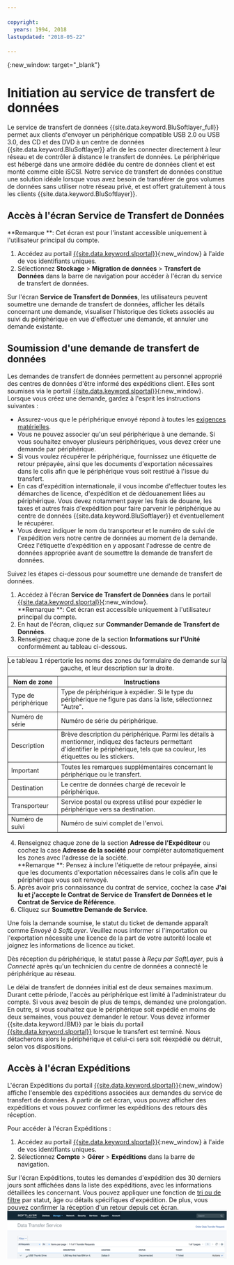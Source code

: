 ```yaml
---

copyright:
  years: 1994, 2018
lastupdated: "2018-05-22"

---
```

{:new_window: target="_blank"}

# Initiation au service de transfert de données

Le service de transfert de données {{site.data.keyword.BluSoftlayer_full}} permet aux clients d'envoyer un périphérique compatible USB 2.0 ou USB 3.0, des CD et des DVD à un centre de données {{site.data.keyword.BluSoftlayer}} afin de les connecter directement à leur réseau et de contrôler à distance le transfert de données. Le périphérique est hébergé dans une armoire dédiée du centre de données client et est monté comme cible iSCSI. Notre service de transfert de données constitue une solution idéale lorsque vous avez besoin de transférer de gros volumes de données sans utiliser notre réseau privé, et est offert gratuitement à tous les clients {{site.data.keyword.BluSoftlayer}}.

## Accès à l'écran Service de Transfert de Données

**Remarque **: Cet écran est pour l'instant accessible uniquement à l'utilisateur principal du compte.

1. Accédez au portail [{{site.data.keyword.slportal}}](https://control.softlayer.com/){:new_window} à l'aide de vos identifiants uniques.
2. Sélectionnez **Stockage** > **Migration de données** > **Transfert de Données** dans la barre de navigation pour accéder à l'écran du service de transfert de données. <br/>

Sur l'écran **Service de Transfert de Données**, les utilisateurs peuvent soumettre une demande de transfert de données, afficher les détails concernant une demande, visualiser l'historique des tickets associés au suivi du périphérique en vue d'effectuer une demande, et annuler une demande existante.

## Soumission d'une demande de transfert de données

Les demandes de transfert de données permettent au personnel approprié des centres de données d'être informé des expéditions client. Elles sont soumises via le portail [{{site.data.keyword.slportal}}](https://control.softlayer.com/){:new_window}. Lorsque vous créez une demande, gardez à l'esprit les instructions suivantes :

- Assurez-vous que le périphérique envoyé répond à toutes les [exigences matérielles](/docs/infrastructure/DataTransferService/data-transfer-service-faq.html).
- Vous ne pouvez associer qu'un seul périphérique à une demande. Si vous souhaitez envoyer plusieurs périphériques, vous devez créer une demande par périphérique. 
- Si vous voulez récupérer le périphérique, fournissez une étiquette de retour prépayée, ainsi que les documents d'exportation nécessaires dans le colis afin que le périphérique vous soit restitué à l'issue du transfert.
- En cas d'expédition internationale, il vous incombe d'effectuer toutes les démarches de licence, d'expédition et de dédouanement liées au périphérique. Vous devez notamment payer les frais de douane, les taxes et autres frais d'expédition pour faire parvenir le périphérique au centre de données {{site.data.keyword.BluSoftlayer}} et éventuellement le récupérer. 
- Vous devez indiquer le nom du transporteur et le numéro de suivi de l'expédition vers notre centre de données au moment de la demande. Créez l'étiquette d'expédition en y apposant l'adresse de centre de données appropriée avant de soumettre la demande de transfert de données. 

Suivez les étapes ci-dessous pour soumettre une demande de transfert de données.

1. Accédez à l'écran **Service de Transfert de Données** dans le portail [{{site.data.keyword.slportal}}](https://control.softlayer.com/){:new_window}. <br/> **Remarque **: Cet écran est accessible uniquement à l'utilisateur principal du compte.
2. En haut de l'écran, cliquez sur **Commander Demande de Transfert de Données**.
3. Renseignez chaque zone de la section **Informations sur l'Unité** conformément au tableau ci-dessous.
<table border="1">
<caption>Le tableau 1 répertorie les noms des zones du formulaire de demande sur la gauche, et leur description sur la droite. </caption> 
 <tr><th>Nom de zone</th><th>Instructions</th></tr>
 <tr><td>Type de périphérique</td><td>Type de périphérique à expédier. Si le type du périphérique ne figure pas dans la liste, sélectionnez "Autre".</td></tr>
 <tr><td>Numéro de série</td><td> Numéro de série du périphérique.</td></tr><tr><td>Description</td><td>Brève description du périphérique. Parmi les détails à mentionner, indiquez des facteurs permettant d'identifier le périphérique, tels que sa couleur, les étiquettes ou les stickers. </td></tr>
 <tr><td>Important</td><td>Toutes les remarques supplémentaires concernant le périphérique ou le transfert.</td></tr><tr><td>Destination</td><td>Le centre de données chargé de recevoir le périphérique. </td></tr>
 <tr><td>Transporteur</td><td>Service postal ou express utilisé pour expédier le périphérique vers sa destination.</td></tr>
 <tr><td>Numéro de suivi</td><td>Numéro de suivi complet de l'envoi.</td></tr>
 </table>

4. Renseignez chaque zone de la section **Adresse de l'Expéditeur** ou cochez la case **Adresse de la société** pour compléter automatiquement les zones avec l'adresse de la société. <br/> **Remarque **: Pensez à inclure l'étiquette de retour prépayée, ainsi que les documents d'exportation nécessaires dans le colis afin que le périphérique vous soit renvoyé. 
5. Après avoir pris connaissance du contrat de service, cochez la case **J'ai lu et j'accepte le Contrat de Service de Transfert de Données et le Contrat de Service de Référence**. 
6. Cliquez sur **Soumettre Demande de Service**.

Une fois la demande soumise, le statut du ticket de demande apparaît comme *Envoyé à SoftLayer*. Veuillez nous informer si l'importation ou l'exportation nécessite une licence de la part de votre autorité locale et joignez les informations de licence au ticket.

Dès réception du périphérique, le statut passe à *Reçu par SoftLayer*, puis à *Connecté* après qu'un technicien du centre de données a connecté le périphérique au réseau.  

Le délai de transfert de données initial est de deux semaines maximum. Durant cette période, l'accès au périphérique est limité à l'administrateur du compte. Si vous avez besoin de plus de temps, demandez une prolongation. En outre, si vous souhaitez que le périphérique soit expédié en moins de deux semaines, vous pouvez demander le retour. Vous devez informer {{site.data.keyword.IBM}} par le biais du portail [{{site.data.keyword.slportal}}](https://control.softlayer.com/) lorsque le transfert est terminé. Nous détacherons alors le périphérique et celui-ci sera soit réexpédié ou détruit, selon vos dispositions.


## Accès à l'écran Expéditions

L'écran Expéditions du portail [{{site.data.keyword.slportal}}](https://control.softlayer.com/){:new_window} affiche l'ensemble des expéditions associées aux demandes du service de transfert de données. A partir de cet écran, vous pouvez afficher des expéditions et vous pouvez confirmer les expéditions des retours dès réception. 

Pour accéder à l'écran Expéditions :

1. Accédez au portail [{{site.data.keyword.slportal}}](https://control.softlayer.com/){:new_window} à l'aide de vos identifiants uniques.
2. Sélectionnez **Compte** > **Gérer** > **Expéditions** dans la barre de navigation. 

Sur l'écran Expéditions, toutes les demandes d'expédition des 30 derniers jours sont affichées dans la liste des expéditions, avec les informations détaillées les concernant. Vous pouvez appliquer une fonction de [tri ou de filtre](sort-or-filter-shipments-list.html) par statut, âge ou détails spécifiques d'expédition. De plus, vous pouvez confirmer la réception d'un retour depuis cet écran.
![Ecran Expéditions](/images/DTSShipmentScreen1.png)
